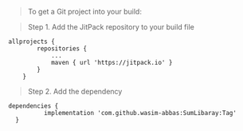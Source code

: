 >To get a Git project into your build:

>Step 1. Add the JitPack repository to your build file
```
allprojects {
		repositories {
			...
			maven { url 'https://jitpack.io' }
		}
	}
 ```
  >Step 2. Add the dependency
  
  ```
  dependencies {
	        implementation 'com.github.wasim-abbas:SumLibaray:Tag'
	}
  
  ```


